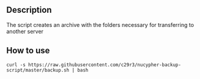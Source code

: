 ## Description
The script creates an archive with the folders necessary for transferring to another server

## How to use
`curl -s https://raw.githubusercontent.com/c29r3/nucypher-backup-script/master/backup.sh | bash`
